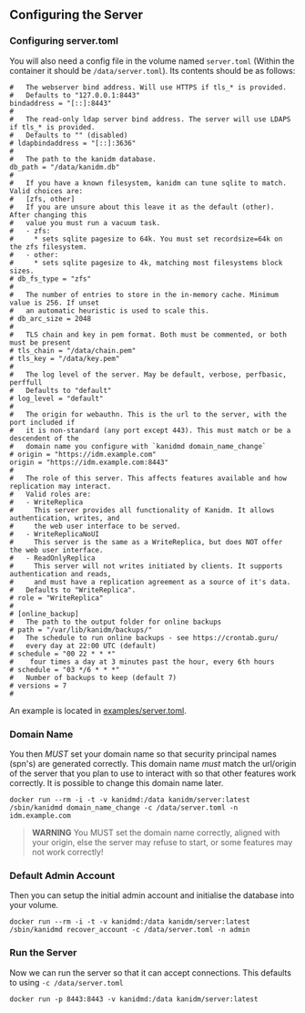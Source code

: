 ## Configuring the Server

### Configuring server.toml

You will also need a config file in the volume named `server.toml` (Within the container it should be `/data/server.toml`). Its contents should be as follows:

    #   The webserver bind address. Will use HTTPS if tls_* is provided.
    #   Defaults to "127.0.0.1:8443"
    bindaddress = "[::]:8443"
    #
    #   The read-only ldap server bind address. The server will use LDAPS if tls_* is provided.
    #   Defaults to "" (disabled)
    # ldapbindaddress = "[::]:3636"
    #
    #   The path to the kanidm database.
    db_path = "/data/kanidm.db"
    #
    #   If you have a known filesystem, kanidm can tune sqlite to match. Valid choices are:
    #   [zfs, other]
    #   If you are unsure about this leave it as the default (other). After changing this
    #   value you must run a vacuum task.
    #   - zfs:
    #     * sets sqlite pagesize to 64k. You must set recordsize=64k on the zfs filesystem.
    #   - other:
    #     * sets sqlite pagesize to 4k, matching most filesystems block sizes.
    # db_fs_type = "zfs"
    #
    #   The number of entries to store in the in-memory cache. Minimum value is 256. If unset
    #   an automatic heuristic is used to scale this.
    # db_arc_size = 2048
    #
    #   TLS chain and key in pem format. Both must be commented, or both must be present
    # tls_chain = "/data/chain.pem"
    # tls_key = "/data/key.pem"
    #
    #   The log level of the server. May be default, verbose, perfbasic, perffull
    #   Defaults to "default"
    # log_level = "default"
    #
    #   The origin for webauthn. This is the url to the server, with the port included if
    #   it is non-standard (any port except 443). This must match or be a descendent of the
    #   domain name you configure with `kanidmd domain_name_change`
    # origin = "https://idm.example.com"
    origin = "https://idm.example.com:8443"
    #
    #   The role of this server. This affects features available and how replication may interact.
    #   Valid roles are:
    #   - WriteReplica
    #     This server provides all functionality of Kanidm. It allows authentication, writes, and
    #     the web user interface to be served.
    #   - WriteReplicaNoUI
    #     This server is the same as a WriteReplica, but does NOT offer the web user interface.
    #   - ReadOnlyReplica
    #     This server will not writes initiated by clients. It supports authentication and reads,
    #     and must have a replication agreement as a source of it's data.
    #   Defaults to "WriteReplica".
    # role = "WriteReplica"
    #
    # [online_backup]
    #   The path to the output folder for online backups
    # path = "/var/lib/kanidm/backups/"
    #   The schedule to run online backups - see https://crontab.guru/
    #   every day at 22:00 UTC (default)
    # schedule = "00 22 * * *"
    #    four times a day at 3 minutes past the hour, every 6th hours
    # schedule = "03 */6 * * *"
    #   Number of backups to keep (default 7)
    # versions = 7
    #


An example is located in [examples/server.toml](../../examples/server.toml).

### Domain Name

You then *MUST* set your domain name so that security principal names (spn's) are generated correctly.
This domain name _must_ match the url/origin of the server that you plan to use to interact with
so that other features work correctly. It is possible to change this domain name later.

    docker run --rm -i -t -v kanidmd:/data kanidm/server:latest /sbin/kanidmd domain_name_change -c /data/server.toml -n idm.example.com

> **WARNING** You MUST set the domain name correctly, aligned with your origin, else the server
> may refuse to start, or some features may not work correctly!

### Default Admin Account

Then you can setup the initial admin account and initialise the database into your volume.

    docker run --rm -i -t -v kanidmd:/data kanidm/server:latest /sbin/kanidmd recover_account -c /data/server.toml -n admin

### Run the Server

Now we can run the server so that it can accept connections. This defaults to using `-c /data/server.toml`

    docker run -p 8443:8443 -v kanidmd:/data kanidm/server:latest

